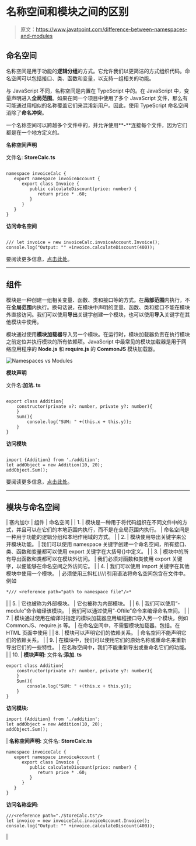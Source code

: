 # 名称空间和模块之间的区别

> 原文：<https://www.javatpoint.com/difference-between-namespaces-and-modules>

## 命名空间

名称空间是用于功能的**逻辑分组**的方式。它允许我们以更简洁的方式组织代码。命名空间可以包括接口、类、函数和变量，以支持一组相关的功能。

与 JavaScript 不同，名称空间是内置在 TypeScript 中的。在 JavaScript 中，变量声明进入**全局范围**。如果在同一个项目中使用了多个 JavaScript 文件，那么有可能通过用相似的名称覆盖它们来混淆新用户。因此，使用 TypeScript 命名空间消除了**命名冲突**。

一个名称空间可以跨越多个文件中的，并允许使用**-**连接每个文件，因为它们都是在一个地方定义的。

**名称空间声明**

文件名: **StoreCalc.ts**

```

namespace invoiceCalc { 
   export namespace invoiceAccount { 
      export class Invoice { 
         public calculateDiscount(price: number) { 
            return price * .60; 
         } 
      } 
   } 
}

```

**访问命名空间**

```

/// let invoice = new invoiceCalc.invoiceAccount.Invoice(); 
console.log("Output: "" +invoice.calculateDiscount(400)); 
```

要阅读更多信息，[点击此处](typescript-namespaces)。

* * *

## 组件

模块是一种创建一组相关变量、函数、类和接口等的方式。在**局部范围**内执行，不在**全局范围**内执行。换句话说，在模块中声明的变量、函数、类和接口不能在模块外直接访问。我们可以使用**导出**关键字创建一个模块，也可以使用**导入**关键字在其他模块中使用。

模块通过使用**模块加载器**导入另一个模块。在运行时，模块加载器负责在执行模块之前定位并执行模块的所有依赖项。JavaScript 中最常见的模块加载器是用于网络应用程序的 **Node.js** 和 **require.js** 的 **CommonJS** 模块加载器。

![Namespaces vs Modules](img/f97f5e43b6c465684851c020a9a80fd2.png)

**模块声明**

文件名:**加法. ts**

```

export class Addition{
    constructor(private x?: number, private y?: number){
    }
    Sum(){
        console.log("SUM: " +(this.x + this.y));
    }
}

```

**访问模块**

```

import {Addition} from './addition';
let addObject = new Addition(10, 20); 
addObject.Sum();

```

要阅读更多信息，[点击此处](typescript-module)。

* * *

## 模块与命名空间

| 塞内加尔 | 组件 | 命名空间 |
| 1. | 模块是一种用于将代码组织在不同文件中的方式，并且可以在它们的本地范围内执行，而不是在全局范围内执行。 | 命名空间是一种用于功能的逻辑分组和本地作用域的方式。 |
| 2. | 模块使用导出关键字来公开模块功能。 | 我们可以使用 namespace 关键字创建一个命名空间，所有接口、类、函数和变量都可以使用 export 关键字在大括号{}中定义。 |
| 3. | 模块中的所有导出函数和类都可以在模块外访问。 | 我们必须对函数和类使用 export 关键字，以便能够在命名空间之外访问它。 |
| 4. | 我们可以使用 import 关键字在其他模块中使用一个模块。 | 必须使用三斜杠(///)引用语法将命名空间包含在文件中。例如

```
*/// <reference path="path to namespace file"/>*
```

 |
| 5. | 它也被称为外部模块。 | 它也被称为内部模块。 |
| 6. | 我们可以使用“- module”命令编译该模块。 | 我们可以通过使用“-Oftile”命令来编译命名空间。 |
| 7. | 模块通过使用在编译时指定的模块加载器应用编程接口导入另一个模块，例如 CommonJS、require.js 等。 | 在命名空间中，不需要模块加载器。包括。在 HTML 页面中使用 |
| 8. | 模块可以声明它们的依赖关系。 | 命名空间不能声明它们的依赖关系。 |
| 9. | 在模块中，我们可以使用它们的原始名称或重命名来重新导出它们的一些特性。 | 在名称空间中，我们不能重新导出或重命名它们的功能。 |
| 10. | **模块声明:**
文件名:**添加. ts**

```
export class Addition{
    constructor(private x?: number, private y?: number){
    }
    Sum(){
        console.log("SUM: " +(this.x + this.y));
    }
}

```

**访问模块:**

```
import {Addition} from './addition';
let addObject = new Addition(10, 20); 
addObject.Sum();

```

 | **名称空间声明:**
文件名: **StoreCalc.ts**

```
namespace invoiceCalc { 
   export namespace invoiceAccount { 
      export class Invoice { 
         public calculateDiscount(price: number) { 
            return price * .60; 
         } 
      } 
   } 
}

```

**访问名称空间:**

```
///<reference path="./StoreCalc.ts"/>
let invoice = new invoiceCalc.invoiceAccount.Invoice(); 
console.log("Output: "" +invoice.calculateDiscount(400));

```

 |